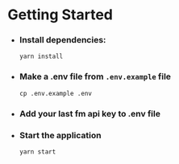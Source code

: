 # Getting Started

- ### Install dependencies:
  `yarn install`
- ### Make a .env file from `.env.example` file
  `cp .env.example .env`
- ### Add your last fm api key to .env file
- ### Start the application
  `yarn start`

